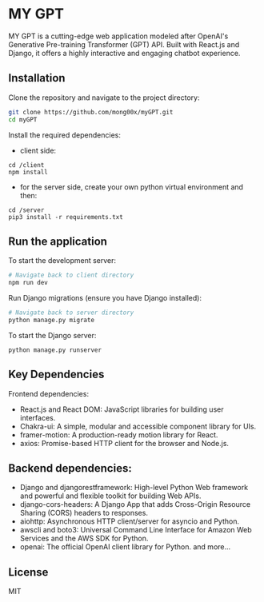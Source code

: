 # MY GPT
MY GPT is a cutting-edge web application modeled after OpenAI's Generative Pre-training Transformer (GPT) API. Built with React.js and Django, it offers a highly interactive and engaging chatbot experience.

## Installation
Clone the repository and navigate to the project directory:

```bash
git clone https://github.com/mong00x/myGPT.git
cd myGPT
```
Install the required dependencies:
* client side:
```
cd /client
npm install
```
* for the server side, create your own python virtual environment and then:
```
cd /server
pip3 install -r requirements.txt
```

## Run the application

To start the development server:
```bash
# Navigate back to client directory
npm run dev
```

Run Django migrations (ensure you have Django installed):
```bash
# Navigate back to server directory
python manage.py migrate
```

To start the Django server:
```
python manage.py runserver
```

## Key Dependencies
Frontend dependencies:

* React.js and React DOM: JavaScript libraries for building user interfaces.
* Chakra-ui: A simple, modular and accessible component library for UIs.
* framer-motion: A production-ready motion library for React.
* axios: Promise-based HTTP client for the browser and Node.js.

## Backend dependencies:

* Django and djangorestframework: High-level Python Web framework and powerful and flexible toolkit for building Web APIs.
* django-cors-headers: A Django App that adds Cross-Origin Resource Sharing (CORS) headers to responses.
* aiohttp: Asynchronous HTTP client/server for asyncio and Python.
* awscli and boto3: Universal Command Line Interface for Amazon Web Services and the AWS SDK for Python.
* openai: The official OpenAI client library for Python.
and more...



## License
MIT

